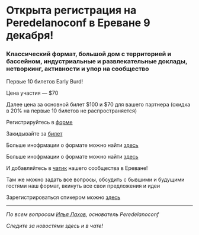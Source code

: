 # Открыта регистрация на **Peredelanoconf** в Ереване 9 декабря! 

### Классический формат, большой дом с территорией и бассейном, индустриальные и развлекательные доклады, нетворкинг, активности и упор на сообщество

Первые 10 билетов Early Burd!

Цена участия — $70

Далее цена за основной билет $100 и $70 для вашего партнера (скидка в 20% на первые 10 билетов не распространяется)

Регистрируйтесь в [форме](https://docs.google.com/forms/d/1CwwQVbQKLX5f0OpTt5GChNuBah3WRXm14cxBzKOflLg)

Закидывайте за [билет](/./guides/how-to-pay.md)


Больше инофрмации о формате можно найти [здесь](/./confs/standard.md)


Больше инофрмации о формате можно найти [здесь](/./confs/standard.md)

И добавляйтесь в [чатик](https://t.me/peredelanoconfyerevan) нашего сообщества в Ереване! 

Там же можно задать все вопросы, обсудить с бывшими и будущими гостями наш формат, вкинуть все свои предложения и идеи

Зарегистрироваться спикером можно [здесь](/./guides/tech-speech.md)

---

_По всем вопросам [Илья Лахов](https://t.me/ilakhov), основатель Peredelanoconf_

_Следите за новостями здесь и в чате!_

